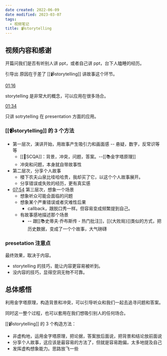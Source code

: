 ```yaml
---
date created: 2022-06-09
date modified: 2023-03-07
tags:
  - 视频笔记
title: 📹storytelling
---
```


## 视频内容和感谢

开篇问我们是否有听别人讲 ppt，或者自己讲 ppt，台下人瞌睡的经历。

引导出 原因在于差了 [[📹storytelling]] 讲故事这个环节。

[01:16](https://www.bilibili.com/video/BV1hF411t7Tu#t=76.546769)

storytelling 是非常大的概念，可以应用在很多场合。

[01:34](https://www.bilibili.com/video/BV1hF411t7Tu#t=94.298243)

只讲 sotrytelling 在 presentation 方面的应用。

### [[📹storytelling]] 的 3 个方法

- 第一层次，演讲开始，用故事产生吸引力和画面感 -- 悬疑，数字，反常识等等
	- [[🔡SCQA]]：背景，冲突，问题，答案。--[[📚金字塔原理]]
	- 冲突和问题，本身就自带故事性
- 第二层次，分享个人故事
	- 楼下农夫山泉比哇哈哈贵，我却买了它，以这个个人故事展开。
	- 分享错误或失败的经历，更有真实感
- [07:54](https://www.bilibili.com/video/BV1hF411t7Tu#t=474.025835) 第三层次，想象一个场景
	- 想象听众可能会面临的问题
	- 想象某个严重错误或者灾难性后果
		- callback，跟脱口秀一样。但容易变成频繁提到自己。
	- 有故事感地描述那个场景
		- -- 跟[[📚史蒂夫·乔布斯传 - 热门批注]]，[[《大败局》]]类似的方式，把历史数据，变成了一个个故事，大气磅礴

### presetation 注意点

最终效果，取决于内容。

- storytelling 的技巧，能让内容更容易被听到。
- 没内容的技巧，显得空洞无物不可靠。

## 总体感悟

利用金字塔原理，构造背景和冲突，可以引导听众和我们一起去追寻问题和答案。

同时这一整个过程，也可以套用在我们想吸引别人的任何场合。

[[📹storytelling]] 的 3 个构造方法：

- 非虚构地，运用金字塔原理，把论据，答案放后面说，把背景和结论放前面说
- 分享个人故事，这应该是最容易的方法了，但就是容易跑偏，太多地提及自己
- 发挥虚构想象能力。思路放飞一些
